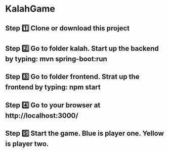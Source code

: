 # KalahGame
## Step 1️⃣ Clone or download this project
## Step 2️⃣ Go to folder kalah. Start up the backend by typing: mvn spring-boot:run
## Step 3️⃣ Go to folder frontend. Strat up the frontend by typing: npm start
## Step 4️⃣ Go to your browser at http://localhost:3000/
## Step 5️⃣ Start the game. Blue is player one. Yellow is player two.
